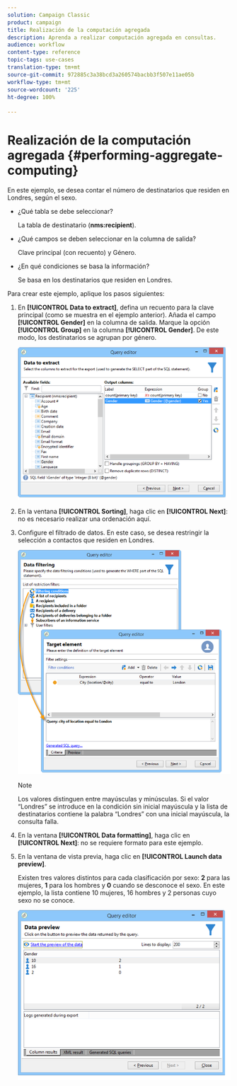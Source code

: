 ```yaml
---
solution: Campaign Classic
product: campaign
title: Realización de la computación agregada
description: Aprenda a realizar computación agregada en consultas.
audience: workflow
content-type: reference
topic-tags: use-cases
translation-type: tm+mt
source-git-commit: 972885c3a38bcd3a260574bacbb3f507e11ae05b
workflow-type: tm+mt
source-wordcount: '225'
ht-degree: 100%

---
```



# Realización de la computación agregada {#performing-aggregate-computing}

En este ejemplo, se desea contar el número de destinatarios que residen en Londres, según el sexo.

* ¿Qué tabla se debe seleccionar?

   La tabla de destinatario (**nms:recipient**).

* ¿Qué campos se deben seleccionar en la columna de salida?

   Clave principal (con recuento) y Género.

* ¿En qué condiciones se basa la información?

   Se basa en los destinatarios que residen en Londres.

Para crear este ejemplo, aplique los pasos siguientes:

1. En **[!UICONTROL Data to extract]**, defina un recuento para la clave principal (como se muestra en el ejemplo anterior). Añada el campo **[!UICONTROL Gender]** en la columna de salida. Marque la opción **[!UICONTROL Group]** en la columna **[!UICONTROL Gender]**. De este modo, los destinatarios se agrupan por género.

   ![](assets/query_editor_nveau_27.png)

1. En la ventana **[!UICONTROL Sorting]**, haga clic en **[!UICONTROL Next]**: no es necesario realizar una ordenación aquí.
1. Configure el filtrado de datos. En este caso, se desea restringir la selección a contactos que residen en Londres.

   ![](assets/query_editor_22.png)

   >[!NOTE]
   >
   >Los valores distinguen entre mayúsculas y minúsculas. Si el valor “Londres” se introduce en la condición sin inicial mayúscula y la lista de destinatarios contiene la palabra “Londres” con una inicial mayúscula, la consulta falla.

1. En la ventana **[!UICONTROL Data formatting]**, haga clic en **[!UICONTROL Next]**: no se requiere formato para este ejemplo.
1. En la ventana de vista previa, haga clic en **[!UICONTROL Launch data preview]**.

   Existen tres valores distintos para cada clasificación por sexo: **2** para las mujeres, **1** para los hombres y **0** cuando se desconoce el sexo. En este ejemplo, la lista contiene 10 mujeres, 16 hombres y 2 personas cuyo sexo no se conoce.

   ![](assets/query_editor_agregat_04.png)
